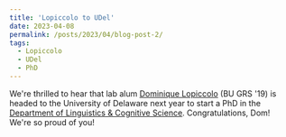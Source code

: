 ```yaml
---
title: 'Lopiccolo to UDel'
date: 2023-04-08
permalink: /posts/2023/04/blog-post-2/
tags:
  - Lopiccolo
  - UDel
  - PhD
---
```


We're thrilled to hear that lab alum <a href="https://dominique-lopiccolo.github.io/" target="_blank" rel="noopener noreferrer">Dominique Lopiccolo</a> (BU GRS '19) is headed to the University of Delaware next year to start a PhD in the <a href="https://www.lingcogsci.udel.edu/" target="_blank" rel="noopener noreferrer">Department of Linguistics &amp; Cognitive Science</a>. Congratulations, Dom! We're so proud of you!
